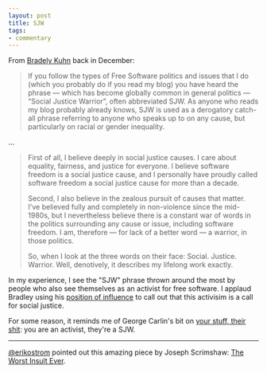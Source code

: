 ```yaml
---
layout: post
title: SJW
tags:
- commentary
---
```


From [Bradely Kuhn](http://ebb.org/bkuhn/blog/2015/12/02/sjw.html) back in December:

> If you follow the types of Free Software politics and issues that I do (which you probably do if you read my blog) you have heard the phrase — which has become globally common in general politics — “Social Justice Warrior”, often abbreviated SJW. As anyone who reads my blog probably already knows, SJW is used as a derogatory catch-all phrase referring to anyone who speaks up to on any cause, but particularly on racial or gender inequality.

…

> First of all, I believe deeply in social justice causes. I care about equality, fairness, and justice for everyone. I believe software freedom is a social justice cause, and I personally have proudly called software freedom a social justice cause for more than a decade.
>
> Second, I also believe in the zealous pursuit of causes that matter. I've believed fully and completely in non-violence since the mid-1980s, but I nevertheless believe there is a constant war of words in the politics surrounding any cause or issue, including software freedom. I am, therefore — for lack of a better word — a warrior, in those politics.
>
> So, when I look at the three words on their face: Social. Justice. Warrior. Well, denotively, it describes my lifelong work exactly.

In my experience, I see the "SJW" phrase thrown around the most by people who also see themselves as an activist for free software. I applaud Bradley using his [position of influence](https://sfconservancy.org/about/staff/) to call out that this activisim is a call for social justice.

For some reason, it reminds me of George Carlin's bit on [your stuff, their shit](https://www.youtube.com/watch?v=4x_QkGPCL18): you are an activist, they're a SJW.

---

[@erikostrom](https://twitter.com/erikostrom) pointed out this amazing piece by Joseph Scrimshaw: [The Worst Insult Ever](http://www.josephscrimshaw.com/2014/10/14/the-worst-insult-ever/).
